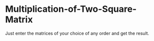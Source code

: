 # Multiplication-of-Two-Square-Matrix
Just enter the matrices of your choice of any order and get the result.
